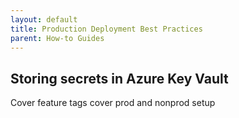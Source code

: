 ```yaml
---
layout: default
title: Production Deployment Best Practices
parent: How-to Guides
---
```


## Storing secrets in Azure Key Vault

Cover feature tags
cover prod and nonprod setup